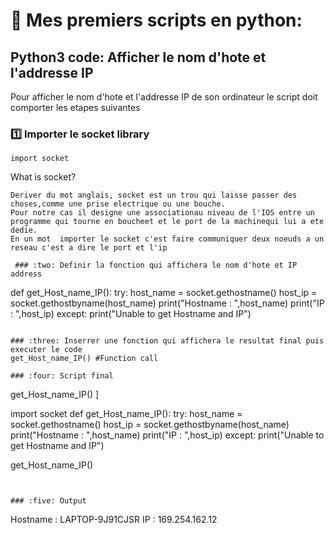 
# 🎈 Mes premiers scripts en python:

## Python3 code: Afficher le nom d'hote et l'addresse IP 
 Pour afficher le nom d'hote et l'addresse IP de son ordinateur le script doit comporter les etapes suivantes
  
### :one: Importer le  socket library 

```
import socket
```
What is socket?
```
Deriver du mot anglais, socket est un trou qui laisse passer des choses,comme une prise electrique ou une bouche.
Pour notre cas il designe une associationau niveau de l'IOS entre un programme qui tourne en boucheet et le port de la machinequi lui a ete dedie.
En un mot  importer le socket c'est faire communiquer deux noeuds a un reseau c'est a dire le port et l'ip

 ### :two: Definir la fonction qui affichera le nom d'hote et IP address 
 ```
 
def get_Host_name_IP(): 
    try: 
        host_name = socket.gethostname() 
        host_ip = socket.gethostbyname(host_name) 
        print("Hostname :  ",host_name) 
        print("IP : ",host_ip) 
    except: 
        print("Unable to get Hostname and IP") 
  ```
  
### :three: Inserrer une fonction qui affichera le resultat final puis executer le code 
get_Host_name_IP() #Function call 
  
### :four: Script final 

```
get_Host_name_IP() ]
  
import socket 
def get_Host_name_IP(): 
    try: 
        host_name = socket.gethostname() 
        host_ip = socket.gethostbyname(host_name) 
        print("Hostname :  ",host_name) 
        print("IP : ",host_ip) 
    except: 
        print("Unable to get Hostname and IP") 
  
get_Host_name_IP()
```


### :five: Output
```
Hostname :   LAPTOP-9J91CJSR
IP :  169.254.162.12
```
